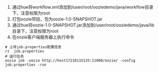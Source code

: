 1. 通过hue将workflow.xml添加到/user/root/ooziedemo/java/workflow目录下，注意权限为root
2. 打包oozie项目，包为oozie-1.0-SNAPSHOT.jar
3. 通过hue将oozie-1.0-SNAPSHOT.jar添加到/user/root/ooziedemo/java/lib目录下，注意权限为root
4. 在oozie客户端服务器上执行命令
```shell
# 上传job.properties配置信息
rz  job.properties 
# 运行任务
oozie job -oozie http://host17218115135:11000/oozie/ -config job.properties -run
```